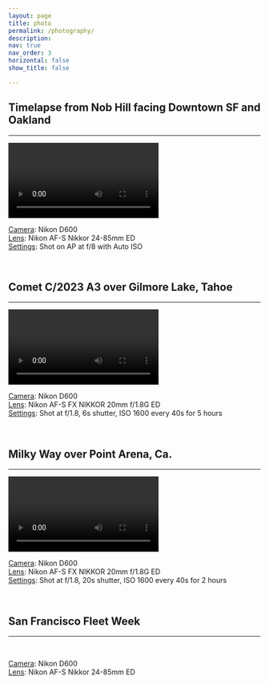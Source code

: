 ```yaml
---
layout: page
title: photo
permalink: /photography/
description: 
nav: true
nav_order: 3
horizontal: false
show_title: false

---
```


## Timelapse from Nob Hill facing Downtown SF and Oakland
---
<div class="row">
    <div class="col-12">
        <div class="embed-responsive embed-responsive-16by9">
            <video class="embed-responsive-item" id="sf-downtown-timelapse" controls ></video>
        </div>
    </div>
    <div class="col-12">
        <p class="text-justify text-monospace mt-3">
            <u>Camera</u>: Nikon D600<br>
            <u>Lens</u>: Nikon AF-S Nikkor 24-85mm ED<br>
            <u>Settings</u>: Shot on AP at f/8 with Auto ISO
        </p>
    </div>
</div>

<br/>

## Comet C/2023 A3 over Gilmore Lake, Tahoe
---
<div class="row">
    <div class="col-lg-8 col-md-8 col-sm-12 mx-auto">
        <div class="embed-responsive embed-responsive-5by7">
            <video class="embed-responsive-item" id="tsuchinshan-atlas" controls ></video>
        </div>
    </div>
    <div class="col-12">
        <p class="text-justify text-monospace mt-3">
            <u>Camera</u>: Nikon D600<br>
            <u>Lens</u>: Nikon AF-S FX NIKKOR 20mm f/1.8G ED<br>
            <u>Settings</u>: Shot at f/1.8, 6s shutter, ISO 1600 every 40s for 5 hours
        </p>
    </div>
</div>

<br/>

## Milky Way over Point Arena, Ca.
---
<div class="row">
    <div class="col-12">
        <div class="embed-responsive embed-responsive-3by2">
            <video class="embed-responsive-item" id="milky-way-point-arena" controls ></video>
        </div>
    </div>
    <div class="col-12">
        <p class="text-justify text-monospace mt-3">
            <u>Camera</u>: Nikon D600<br>
            <u>Lens</u>: Nikon AF-S FX NIKKOR 20mm f/1.8G ED<br>
            <u>Settings</u>: Shot at f/1.8, 20s shutter, ISO 1600 every 40s for 2 hours
        </p>
    </div>
</div>

<br/>

## San Francisco Fleet Week
---

<div class="carousel" data-flickity='{ "fullscreen": true, "lazyLoad": 1, "draggable": true, "wrapAround": true, "contain": true}'>
  <div class="carousel-cell">
    <img class="carousel-cell-image"
      data-flickity-lazyload="https://site-images.escontrela.me/_DSC6594-Enhanced-NR.avif"/>
  </div>
  <div class="carousel-cell">
    <img class="carousel-cell-image"
      data-flickity-lazyload="https://site-images.escontrela.me/_DSC7112-Enhanced-NR.avif"/>
  </div>
  <div class="carousel-cell">
    <img class="carousel-cell-image"
      data-flickity-lazyload="https://site-images.escontrela.me/_DSC7142-Enhanced-NR.avif"/>
  </div>
  <div class="carousel-cell">
    <img class="carousel-cell-image"
      data-flickity-lazyload="https://site-images.escontrela.me/_DSC7262-Enhanced-NR.avif"/>
  </div>
  <div class="carousel-cell">
    <img class="carousel-cell-image"
      data-flickity-lazyload="https://site-images.escontrela.me/_DSC7436-Enhanced-NR.avif"/>
  </div>
  <div class="carousel-cell">
    <img class="carousel-cell-image"
      data-flickity-lazyload="https://site-images.escontrela.me/_DSC7497-Enhanced-NR.avif"/>
  </div>
  <div class="carousel-cell">
    <img class="carousel-cell-image"
      data-flickity-lazyload="https://site-images.escontrela.me/_DSC7507-Enhanced-NR.avif"/>
  </div>
</div>

<br/>

<div class="row">
    <div class="col-12">
        <p class="text-justify text-monospace mt-3">
            <u>Camera</u>: Nikon D600<br>
            <u>Lens</u>: Nikon AF-S Nikkor 24-85mm ED<br>
        </p>
    </div>
</div>
